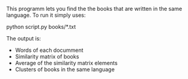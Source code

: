 This programm lets you find the the books that are written in the same language. To run it simply uses:

python script.py books/*.txt

The output is:
- Words of each documment
- Similarity matrix of books
- Average of the similarity matrix elements
- Clusters of books in the same language
